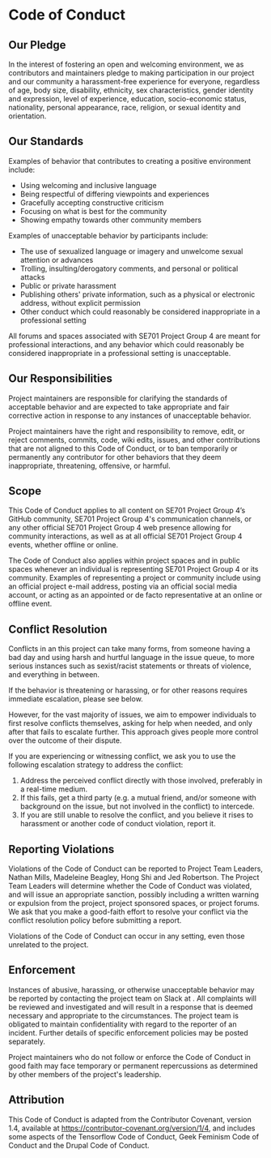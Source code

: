 # Code of Conduct


## Our Pledge

In the interest of fostering an open and welcoming environment, we as
contributors and maintainers pledge to making participation in our project and
our community a harassment-free experience for everyone, regardless of age, body
size, disability, ethnicity, sex characteristics, gender identity and expression,
level of experience, education, socio-economic status, nationality, personal
appearance, race, religion, or sexual identity and orientation.

## Our Standards

Examples of behavior that contributes to creating a positive environment
include:

* Using welcoming and inclusive language
* Being respectful of differing viewpoints and experiences
* Gracefully accepting constructive criticism
* Focusing on what is best for the community
* Showing empathy towards other community members

Examples of unacceptable behavior by participants include:

* The use of sexualized language or imagery and unwelcome sexual attention or
 advances
* Trolling, insulting/derogatory comments, and personal or political attacks
* Public or private harassment
* Publishing others' private information, such as a physical or electronic
 address, without explicit permission
* Other conduct which could reasonably be considered inappropriate in a
 professional setting
 
All forums and spaces associated with SE701 Project Group 4 are meant for professional interactions, and any behavior which could reasonably be considered inappropriate in a professional setting is unacceptable. 
 
## Our Responsibilities

Project maintainers are responsible for clarifying the standards of acceptable
behavior and are expected to take appropriate and fair corrective action in
response to any instances of unacceptable behavior.

Project maintainers have the right and responsibility to remove, edit, or
reject comments, commits, code, wiki edits, issues, and other contributions
that are not aligned to this Code of Conduct, or to ban temporarily or
permanently any contributor for other behaviors that they deem inappropriate,
threatening, offensive, or harmful.

## Scope

This Code of Conduct applies to all content on SE701 Project Group 4’s GitHub community, SE701 Project Group 4's communication channels, or any other official SE701 Project Group 4 web presence allowing for community interactions, as well as at all official SE701 Project Group 4 events, whether offline or online.

The Code of Conduct also applies within project spaces and in public spaces whenever an individual is representing SE701 Project Group 4 or its community. Examples of representing a project or community include using an official project e-mail address, posting via an official social media account, or acting as an appointed or de facto representative at an online or offline event. 

## Conflict Resolution

Conflicts in an this project can take many forms, from someone having a bad day and using harsh and hurtful language in the issue queue, to more serious instances such as sexist/racist statements or threats of violence, and everything in between.

If the behavior is threatening or harassing, or for other reasons requires immediate escalation, please see below.

However, for the vast majority of issues, we aim to empower individuals to first resolve conflicts themselves, asking for help when needed, and only after that fails to escalate further. This approach gives people more control over the outcome of their dispute. 

If you are experiencing or witnessing conflict, we ask you to use the following escalation strategy to address the conflict:

1.  Address the perceived conflict directly with those involved, preferably in a
    real-time medium.
2.  If this fails, get a third party (e.g. a mutual friend, and/or someone with
    background on the issue, but not involved in the conflict) to intercede.
3.  If you are still unable to resolve the conflict, and you believe it rises to
    harassment or another code of conduct violation, report it.

## Reporting Violations

Violations of the Code of Conduct can be reported to Project Team Leaders, Nathan Mills, Madeleine Beagley, Hong Shi and Jed Robertson. The Project Team Leaders will determine whether the Code of Conduct was violated, and will issue an appropriate sanction, possibly including
a written warning or expulsion from the project, project sponsored spaces, or
project forums. We ask that you make a good-faith effort to resolve your
conflict via the conflict resolution policy before submitting a report.

Violations of the Code of Conduct can occur in any setting, even those unrelated to the project. 

## Enforcement

Instances of abusive, harassing, or otherwise unacceptable behavior may be
reported by contacting the project team on Slack at . All
complaints will be reviewed and investigated and will result in a response that
is deemed necessary and appropriate to the circumstances. The project team is
obligated to maintain confidentiality with regard to the reporter of an incident.
Further details of specific enforcement policies may be posted separately.

Project maintainers who do not follow or enforce the Code of Conduct in good
faith may face temporary or permanent repercussions as determined by other
members of the project's leadership.

## Attribution
This Code of Conduct is adapted from the Contributor Covenant, version 1.4, available at https://contributor-covenant.org/version/1/4, and includes some aspects of the Tensorflow Code of Conduct, Geek Feminism Code of Conduct and the Drupal Code of Conduct.
